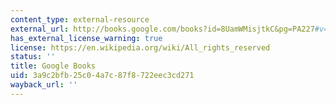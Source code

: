 ```yaml
---
content_type: external-resource
external_url: http://books.google.com/books?id=8UamWMisjtkC&pg=PA227#v=onepage
has_external_license_warning: true
license: https://en.wikipedia.org/wiki/All_rights_reserved
status: ''
title: Google Books
uid: 3a9c2bfb-25c0-4a7c-87f8-722eec3cd271
wayback_url: ''
---
```


